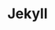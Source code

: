 ---
blog: https://jekyllrb.com/news/
git: https://github.com/jekyll
guide: https://github.com/jekyll/brand
images:
- jekyllrb-icon.svg
- jekyllrb-ar21.svg
logohandle: jekyllrb
sort: jekyll
tags:
- static_website
title: Jekyll
twitter: https://x.com/jekyllrb
website: https://jekyllrb.com/
wikipedia: https://en.wikipedia.org/wiki/Jekyll_(software)
---